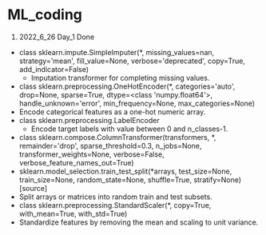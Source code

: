# ML_coding
1. 2022_6_26 Day_1 Done
- class sklearn.impute.SimpleImputer(*, missing_values=nan, strategy='mean', fill_value=None, verbose='deprecated', copy=True, add_indicator=False)
  - Imputation transformer for completing missing values.
-  class sklearn.preprocessing.OneHotEncoder(*, categories='auto', drop=None, sparse=True, dtype=<class 'numpy.float64'>, handle_unknown='error', min_frequency=None, max_categories=None)
  -  Encode categorical features as a one-hot numeric array.
- class sklearn.preprocessing.LabelEncoder
  - Encode target labels with value between 0 and n_classes-1.
-  class sklearn.compose.ColumnTransformer(transformers, *, remainder='drop', sparse_threshold=0.3, n_jobs=None, transformer_weights=None, verbose=False, verbose_feature_names_out=True)
-  sklearn.model_selection.train_test_split(*arrays, test_size=None, train_size=None, random_state=None, shuffle=True, stratify=None)[source]
  - Split arrays or matrices into random train and test subsets.
-  class sklearn.preprocessing.StandardScaler(*, copy=True, with_mean=True, with_std=True)
  - Standardize features by removing the mean and scaling to unit variance.
